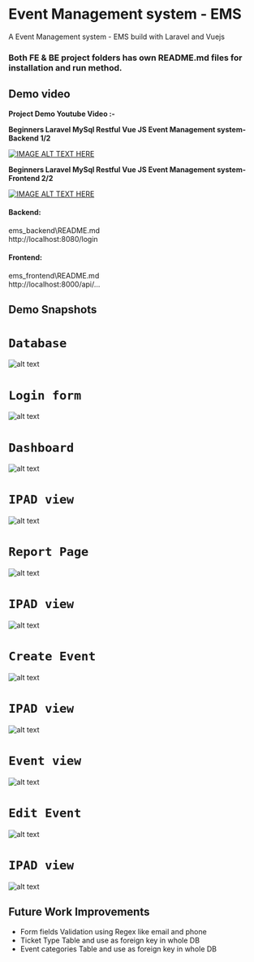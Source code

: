 # Event Management system - EMS

A Event Management system - EMS build with Laravel and Vuejs

### Both FE & BE project folders has own README.md files for installation and run method.


## Demo video

**Project Demo Youtube Video :-**

**Beginners Laravel MySql Restful Vue JS Event Management system-Backend 1/2**

[![IMAGE ALT TEXT HERE](https://img.youtube.com/vi/cS5cL9V7gHc/0.jpg)](https://youtu.be/cS5cL9V7gHc)

**Beginners Laravel MySql Restful Vue JS Event Management system-Frontend 2/2**

[![IMAGE ALT TEXT HERE](https://img.youtube.com/vi/bmMfqIM0A2Y/0.jpg)](https://youtu.be/bmMfqIM0A2Y)

#### Backend:

ems_backend\README.md \
http://localhost:8080/login

#### Frontend:

ems_frontend\README.md \
http://localhost:8000/api/...


## Demo Snapshots

# `Database`

![alt text](DB.png)

# `Login form`

![alt text](login_form.png)

# `Dashboard`

![alt text](dashboard.png)

# `IPAD view`

![alt text](dashboard_ipad.png)

# `Report Page`

![alt text](report_page.png)

# `IPAD view`

![alt text](reports_ipad.png)

# `Create Event`

![alt text](create_event.png)

# `IPAD view`

![alt text](create_event_ipad.png)

# `Event view`

![alt text](event_view.png)

# `Edit Event`

![alt text](edit_event.png)

# `IPAD view`

![alt text](edit_event_ipad.png)

## Future Work Improvements

- Form fields Validation using Regex like email and phone
- Ticket Type Table and use as foreign key in whole DB
- Event categories Table and use as foreign key in whole DB
